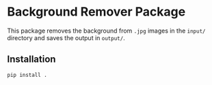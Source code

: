 # Background Remover Package

This package removes the background from `.jpg` images in the `input/` directory and saves the output in `output/`.

## Installation

```bash
pip install .
